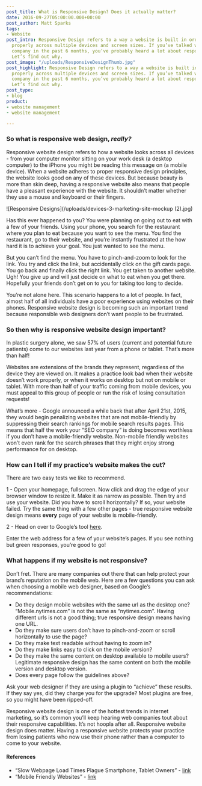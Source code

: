 ```yaml
---
post_title: What is Responsive Design? Does it actually matter?
date: 2016-09-27T05:00:00.000+00:00
post_author: Matt Sparks
tags:
- Website
post_intro: Responsive Design refers to a way a website is built in order to function
  properly across multiple devices and screen sizes. If you’ve talked with any web
  company in the past 6 months, you’ve probably heard a lot about responsive design.
  Let’s find out why.
post_image: "/uploads/ResponsiveDesignThumb.jpg"
post_highlight: Responsive Design refers to a way a website is built in order to function
  properly across multiple devices and screen sizes. If you’ve talked with any web
  company in the past 6 months, you’ve probably heard a lot about responsive design.
  Let’s find out why.
post_type:
- blog
product:
- website management
- website management

---
```

### So what is responsive web design, _really?_

Responsive website design refers to how a website looks across all devices - from your computer monitor sitting on your work desk (a desktop computer) to the iPhone you might be reading this message on (a mobile device). When a website adheres to proper responsive design principles, the website looks good on any of these devices. But because beauty is more than skin deep, having a responsive website also means that people have a pleasant experience with the website. It shouldn’t matter whether they use a mouse and keyboard or their fingers.

![Responsive Designs](/uploads/devices-3-marketing-site-mockup (2).jpg)

Has this ever happened to you? You were planning on going out to eat with a few of your friends. Using your phone, you search for the restaurant where you plan to eat because you want to see the menu. You find the restaurant, go to their website, and you’re instantly frustrated at the how hard it is to achieve your goal. You just wanted to see the menu.

But you can’t find the menu. You have to pinch-and-zoom to look for the link. You try and click the link, but accidentally click on the gift cards page. You go back and finally click the right link. You get taken to another website. Ugh! You give up and will just decide on what to eat when you get there. Hopefully your friends don’t get on to you for taking too long to decide.

You’re not alone here. This scenario happens to a lot of people. In fact, almost half of all individuals have a poor experience using websites on their phones. Responsive website design is becoming such an important trend because responsible web designers don’t want people to be frustrated.

### So then why is responsive website design important?

In plastic surgery alone, we saw 57% of users (current and potential future patients) come to our websites last year from a phone or tablet. That’s more than half!

Websites are extensions of the brands they represent, regardless of the device they are viewed on. It makes a practice look bad when their website doesn’t work properly, or when it works on desktop but not on mobile or tablet. With more than half of your traffic coming from mobile devices, you must appeal to this group of people or run the risk of losing consultation requests!

What’s more - Google announced a while back that after April 21st, 2015, they would begin penalizing websites that are not mobile-friendly by suppressing their search rankings for mobile search results pages. This means that half the work your “SEO company” is doing becomes worthless if you don’t have a mobile-friendly website. Non-mobile friendly websites won’t even rank for the search phrases that they might enjoy strong performance for on desktop.

### How can I tell if my practice’s website makes the cut?

There are two easy tests we like to recommend.

1 - Open your homepage, fullscreen. Now click and drag the edge of your browser window to resize it. Make it as narrow as possible. Then try and use your website. Did you have to scroll horizontally? If so, your website failed. Try the same thing with a few other pages - true responsive website design means **every** page of your website is mobile-friendly.

2 - Head on over to Google’s tool [here](https://www.google.com/webmasters/tools/mobile-friendly/).

Enter the web address for a few of your website’s pages. If you see nothing but green responses, you’re good to go!

### What happens if my website is not responsive?

Don’t fret. There are many companies out there that can help protect your brand’s reputation on the mobile web. Here are a few questions you can ask when choosing a mobile web designer, based on Google’s recommendations:

* Do they design mobile websites with the same url as the desktop one? “Mobile.nytimes.com” is not the same as “nytimes.com”. Having different urls is not a good thing; true responsive design means having one URL.
* Do they make sure users don’t have to pinch-and-zoom or scroll horizontally to use the page?
* Do they make text readable without having to zoom in?
* Do they make links easy to click on the mobile version?
* Do they make the same content on desktop available to mobile users? Legitimate responsive design has the same content on both the mobile version and desktop version.
* Does every page follow the guidelines above?

Ask your web designer if they are using a plugin to “achieve” these results. If they say yes, did they charge you for the upgrade? Most plugins are free, so you might have been ripped-off.

Responsive website design is one of the hottest trends in internet marketing, so it’s common you’ll keep hearing web companies tout about their responsive capabilities. It’s not hoopla after all. Responsive website design does matter. Having a responsive website protects your practice from losing patients who now use their phone rather than a computer to come to your website.

#### References

* “Slow Webpage Load Times Plague Smartphone, Tablet Owners” - [link](http://www.marketingcharts.com/online/slow-webpage-load-times-plague-smartphone-tablet-owners-22931/)
* “Mobile Friendly Websites” - [link](https://developers.google.com/webmasters/mobile-sites/)